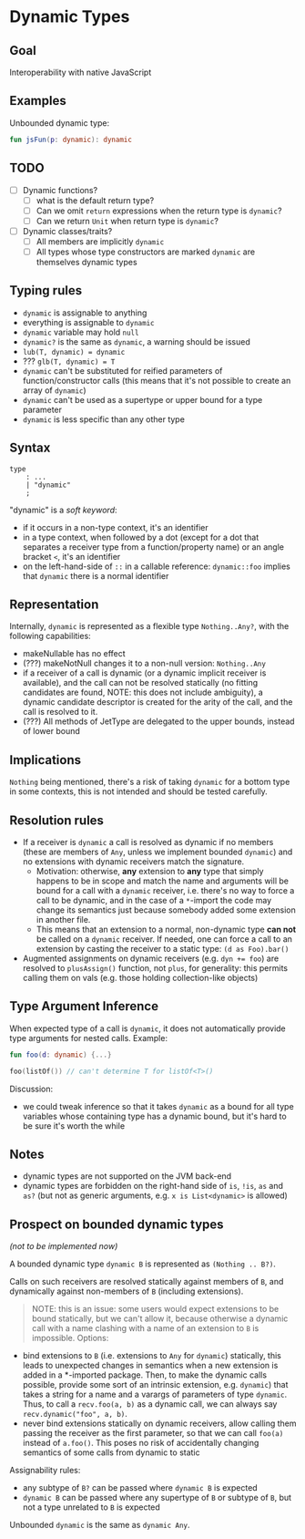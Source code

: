 # Dynamic Types

## Goal

Interoperability with native JavaScript

## Examples

Unbounded dynamic type:
``` kotlin
fun jsFun(p: dynamic): dynamic
```

## TODO

- [ ] Dynamic functions?
  - [ ] what is the default return type?
  - [ ] Can we omit `return` expressions when the return type is `dynamic`?
  - [ ] Can we return `Unit` when return type is `dynamic`?
- [ ] Dynamic classes/traits?
  - [ ] All members are implicitly `dynamic`
  - [ ] All types whose type constructors are marked `dynamic` are themselves dynamic types

## Typing rules

- `dynamic` is assignable to anything
- everything is assignable to `dynamic`
- `dynamic` variable may hold `null`
- `dynamic?` is the same as `dynamic`, a warning should be issued
- `lub(T, dynamic) = dynamic`
- ??? `glb(T, dynamic) = T`
- `dynamic` can't be substituted for reified parameters of function/constructor calls (this means that it's not possible to create an array of `dynamic`)
- `dynamic` can't be used as a supertype or upper bound for a type parameter
- `dynamic` is less specific than any other type

## Syntax

```
type
    : ...
    | "dynamic"
    ;
```

"dynamic" is a *soft keyword*:
- if it occurs in a non-type context, it's an identifier
- in a type context, when followed by a dot (except for a dot that separates a receiver type from a function/property name) or an angle bracket `<`, it's an identifier
- on the left-hand-side of `::` in a callable reference: `dynamic::foo` implies that `dynamic` there is a normal identifier

## Representation

Internally, `dynamic` is represented as a flexible type `Nothing..Any?`, with the following capabilities:
- makeNullable has no effect
- (???) makeNotNull changes it to a non-null version: `Nothing..Any`
- if a receiver of a call is dynamic (or a dynamic implicit receiver is available), and the call can not be resolved statically
  (no fitting candidates are found, NOTE: this does not include ambiguity), a dynamic candidate descriptor is created for the arity of the call,
  and the call is resolved to it.
- (???) All methods of JetType are delegated to the upper bounds, instead of lower bound

## Implications

`Nothing` being mentioned, there's a risk of taking `dynamic` for a bottom type in some contexts, this is not intended and should be tested carefully.

## Resolution rules

- If a receiver is `dynamic` a call is resolved as dynamic if no members (these are members of `Any`, unless we implement bounded `dynamic`)
  and no extensions with dynamic receivers match the signature.
  - Motivation: otherwise, **any** extension to **any** type that simply happens to be in scope and match the name and arguments
    will be bound for a call with a `dynamic` receiver, i.e. there's no way to force a call to be dynamic, and in the case of a `*`-import
    the code may change its semantics just because somebody added some extension in another file.
  - This means that an extension to a normal, non-dynamic type **can not** be called on a `dynamic` receiver.
    If needed, one can force a call to an extension by casting the receiver to a static type: `(d as Foo).bar()`
- Augmented assignments on dynamic receivers (e.g. `dyn += foo`) are resolved to `plusAssign()` function, not `plus`, for generality:
  this permits calling them on vals (e.g. those holding collection-like objects)

## Type Argument Inference

When expected type of a call is `dynamic`, it does not automatically provide type arguments for nested calls.
Example:

``` kotlin
fun foo(d: dynamic) {...}

foo(listOf()) // can't determine T for listOf<T>()
```

Discussion:
- we could tweak inference so that it takes `dynamic` as a bound for all type variables whose containing type has a dynamic bound,
but it's hard to be sure it's worth the while

## Notes

- dynamic types are not supported on the JVM back-end
- dynamic types are forbidden on the right-hand side of `is`, `!is`, `as` and `as?` (but not as generic arguments, e.g. `x is List<dynamic>` is allowed)

## Prospect on bounded dynamic types

*(not to be implemented now)*

A bounded dynamic type `dynamic B` is represented as `(Nothing .. B?)`.

Calls on such receivers are resolved statically against members of `B`, and dynamically against non-members of `B` (including extensions).

> NOTE:
this is an issue: some users would expect extensions to be bound statically, but we can't allow it, because otherwise a dynamic
call with a name clashing with a name of an extension to `B` is impossible. Options:
 - bind extensions to `B` (i.e. extensions to `Any` for `dynamic`) statically, this leads to unexpected changes in semantics when a new extension
   is added in a *-imported package. Then, to make the dynamic calls possible, provide some sort of an intrinsic extension, e.g. `dynamic`)
   that takes a string for a name and a varargs of parameters of type `dynamic`. Thus, to call a `recv.foo(a, b)` as a dynamic call, we can
   always say `recv.dynamic("foo", a, b)`.
 - never bind extensions statically on dynamic receivers, allow calling them passing the receiver as the first parameter,
   so that we can call `foo(a)` instead of `a.foo()`. This poses no risk of accidentally changing semantics of some calls from dynamic to static

Assignability rules:
 - any subtype of `B?` can be passed where `dynamic B` is expected
 - `dynamic B` can be passed where any supertype of `B` or subtype of `B`, but not a type unrelated to `B` is expected

 Unbounded `dynamic` is the same as `dynamic Any`.